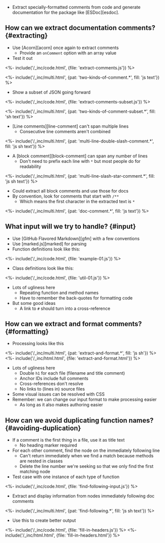 ---
---

-   Extract specially-formatted comments from code
    and generate documentation for the package like [ESDoc][esdoc].

## How can we extract documentation comments? {#extracting}

-   Use [Acorn][acorn] once again to extract comments
    -   Provide an `onComment` option with an array value
-   Test it out

<%- include('/_inc/code.html', {file: 'extract-comments.js'}) %>

<%- include('/_inc/multi.html', {pat: 'two-kinds-of-comment.*', fill: 'js text'}) %>

-   Show a subset of JSON going forward

<%- include('/_inc/code.html', {file: 'extract-comments-subset.js'}) %>

<%- include('/_inc/multi.html', {pat: 'two-kinds-of-comment-subset.*', fill: 'sh text'}) %>

-   [Line comments][line-comment] can't span multiple lines
    -   Consecutive line comments aren't combined

<%- include('/_inc/multi.html', {pat: 'multi-line-double-slash-comment.*', fill: 'js sh text'}) %>

-   A [block comment][block-comment] can span any number of lines
    -   Don't need to prefix each line with `*` but most people do for readability

<%- include('/_inc/multi.html', {pat: 'multi-line-slash-star-comment.*', fill: 'js sh text'}) %>

-   Could extract all block comments and use those for docs
-   By convention, look for comments that start with `/**`
    -   Which means the first character in the extracted text is `*`

<%- include('/_inc/multi.html', {pat: 'doc-comment.*', fill: 'js text'}) %>

## What input will we try to handle? {#input}

-   Use [GitHub Flavored Markdown][gfm] with a few conventions
-   Use [marked.js][marked] for parsing
-   Function definitions look like this:

<%- include('/_inc/code.html', {file: 'example-01.js'}) %>

-   Class definitions look like this:

<%- include('/_inc/code.html', {file: 'util-01.js'}) %>

-   Lots of ugliness here
    -   Repeating function and method names
    -   Have to remember the back-quotes for formatting code
-   But some good ideas
    -   A link to `#` should turn into a cross-reference

## How can we extract and format comments? {#formatting}

-   Processing looks like this

<%- include('/_inc/multi.html', {pat: 'extract-and-format.*', fill: 'js sh'}) %>
<%- include('/_inc/html.html', {file: 'extract-and-format.html'}) %>

-   Lots of ugliness here
    -   Double `h1` for each file (filename and title comment)
    -   Anchor IDs include full comments
    -   Cross-references don't resolve
    -   No links to (lines in) source files
-   Some visual issues can be resolved with CSS
-   Remember: we can change our input format to make processing easier
    -   As long as it also makes authoring easier

## How can we avoid duplicating function names? {#avoiding-duplication}

-   If a comment is the first thing in a file, use it as title text
    -   No heading marker required
-   For each other comment, find the node on the immediately following line
    -   Can't return immediately when we find a match because methods are nested in classes
    -   Delete the line number we're seeking so that we only find the first matching node
-   Test case with one instance of each type of function

<%- include('/_inc/code.html', {file: 'find-following-input.js'}) %>

-   Extract and display information from nodes immediately following doc comments

<%- include('/_inc/multi.html', {pat: 'find-following.*', fill: 'js sh text'}) %>

-   Use this to create better output

<%- include('/_inc/code.html', {file: 'fill-in-headers.js'}) %>
<%- include('/_inc/html.html', {file: 'fill-in-headers.html'}) %>
